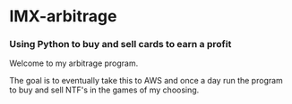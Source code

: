 # IMX-arbitrage
### Using Python to buy and sell cards to earn a profit ###

Welcome to my arbitrage program.


The goal is to eventually take this to AWS and once a day run the program to buy and sell NTF's in the games of my choosing.
